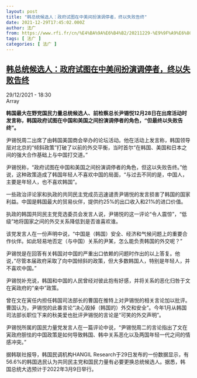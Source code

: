 ```yaml
---
layout: post
title: "韩总统候选人：政府试图在中美间扮演调停者，终以失败告终"
date: 2021-12-29T17:45:02.000Z
author: 法广
from: https://www.rfi.fr/cn/%E4%BA%9A%E6%B4%B2/20211229-%E9%9F%A9%E6%80%BB%E7%BB%9F%E5%80%99%E9%80%89%E4%BA%BA-%E6%94%BF%E5%BA%9C%E8%AF%95%E5%9B%BE%E5%9C%A8%E4%B8%AD%E7%BE%8E%E9%97%B4%E6%89%AE%E6%BC%94%E8%B0%83%E5%81%9C%E8%80%85%EF%BC%8C%E7%BB%88%E4%BB%A5%E5%A4%B1%E8%B4%A5%E5%91%8A%E7%BB%88
tags: [ 法广 ]
categories: [ 法广 ]
---
```

<!--1640799902000-->
[韩总统候选人：政府试图在中美间扮演调停者，终以失败告终](https://www.rfi.fr/cn/%E4%BA%9A%E6%B4%B2/20211229-%E9%9F%A9%E6%80%BB%E7%BB%9F%E5%80%99%E9%80%89%E4%BA%BA-%E6%94%BF%E5%BA%9C%E8%AF%95%E5%9B%BE%E5%9C%A8%E4%B8%AD%E7%BE%8E%E9%97%B4%E6%89%AE%E6%BC%94%E8%B0%83%E5%81%9C%E8%80%85%EF%BC%8C%E7%BB%88%E4%BB%A5%E5%A4%B1%E8%B4%A5%E5%91%8A%E7%BB%88)
------

<div>
<div>29/12/2021 - 18:30</div>Array<p><strong>                    韩国最大在野党国民力量总统候选人、前检察总长尹锡悦12月28日在出席活动时发言称，韩国政府试图在中国和美国之间扮演调停者的角色，“但最终以失败告终”。                </strong></p><div >                    <p>尹锡悦周二出席了由韩国美国商会举办的论坛活动。他在活动上发言称，韩国领导层对北京的“倾斜政策”打破了以前的外交平衡，当时首尔“在韩国、美国和日本之间的强大合作基础上与中国打交道。”</p><p>尹锡悦称，“政府试图在中国和美国之间扮演调停者的角色，但这以失败告终。”他说，这种政策造成了韩国年轻人不喜欢中国的局面，“与过去不同的是，中国人，主要是年轻人，也不喜欢韩国”。</p><p>一些政治评论家和执政的共同民主党成员迅速谴责尹锡悦的发言损害了韩国的国家利益。中国是韩国最大的贸易伙伴，提供约25%的出口收入和21%的进口价值。</p><p>执政的韩国共同民主党竞选委员会发言人说，尹锡悦的这一评论“令人震惊”，“低级”地将国家之间的外交关系降低到是否谁喜欢谁。</p><p>该党发言人在一份声明中说，“中国是（韩国）安全、经济和气候问题上的重要合作伙伴。如此轻易地否定（与中国）关系的尹某，怎么能负责韩国的外交呢？”</p><p>尹锡悦是在回答有关韩国对中国的严重出口依赖的问题时作出的以上答复。他说，”尽管本届政府采取了向中国倾斜的政策，但大多数韩国人，特别是年轻人，并不喜欢中国。”</p><p>尹锡悦补充说，韩国和中国的人民曾经对彼此抱有好感，并将关系的恶化归咎于文在寅政府的“亲中”政策。</p><p>曾在文在寅任内担任韩国司法部长的曹国在推特上对尹锡悦的相关言论加以批评。曹国认为，尹锡悦的此番言论“决心毁掉（韩国的）外交和安全”。今年1月从韩国司法部长职位下来的秋美爱也批评尹锡悦的言论是“可笑的外交声明”。</p><p>尹锡悦所属的国民力量党发言人在一篇评论中说，“尹锡悦周二的言论指出了文在寅政府胆怯的中国政策是如何导致韩国、韩中关系恶化以及两国年轻一代之间的情感冲突。”</p><p>据韩联社报导，韩国民调机构HANGIL Research于29日发布的一份数据显示，有56.6%的韩国选民认为共同民主党和国民力量有必要更换总统候选人。据悉，韩国总统大选预计于2022年3月9日举行。</p>                                            <div data-selfpromo-newsletter>    </div>    <div data-selfpromo-app>    </div>                </div>
</div>
